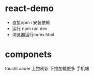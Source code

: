 # react-demo
* 直接npm i 安装依赖
* 运行 npm run dev
* 浏览器运行index.html

# componets
touchLoader  上拉刷新  下拉加载更多  手机端
